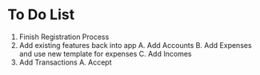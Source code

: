 # To Do List

1) Finish Registration Process
2) Add existing features back into app
    A. Add Accounts
    B. Add Expenses and use new template for expenses
    C. Add Incomes
3) Add Transactions
    A. Accept 